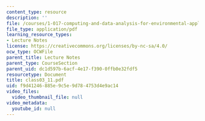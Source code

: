 ```yaml
---
content_type: resource
description: ''
file: /courses/1-017-computing-and-data-analysis-for-environmental-applications-fall-2003/f9d41246885e9c5e9d784753d4e9ac14_class03_11.pdf
file_type: application/pdf
learning_resource_types:
- Lecture Notes
license: https://creativecommons.org/licenses/by-nc-sa/4.0/
ocw_type: OCWFile
parent_title: Lecture Notes
parent_type: CourseSection
parent_uid: dc1d597b-6acf-4e17-f390-0ffb0e32fdf5
resourcetype: Document
title: class03_11.pdf
uid: f9d41246-885e-9c5e-9d78-4753d4e9ac14
video_files:
  video_thumbnail_file: null
video_metadata:
  youtube_id: null
---
```

